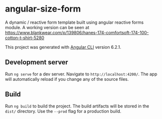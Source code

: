 # angular-size-form

A dynamic / reactive form template built using angular reactive forms module. A working version can be seen at https://www.blankwear.com/p/139806/hanes-174-comfortsoft-174-100-cotton-t-shirt-5280

This project was generated with [Angular CLI](https://github.com/angular/angular-cli) version 6.2.1.
## Development server

Run `ng serve` for a dev server. Navigate to `http://localhost:4200/`. The app will automatically reload if you change any of the source files.

## Build

Run `ng build` to build the project. The build artifacts will be stored in the `dist/` directory. Use the `--prod` flag for a production build.

